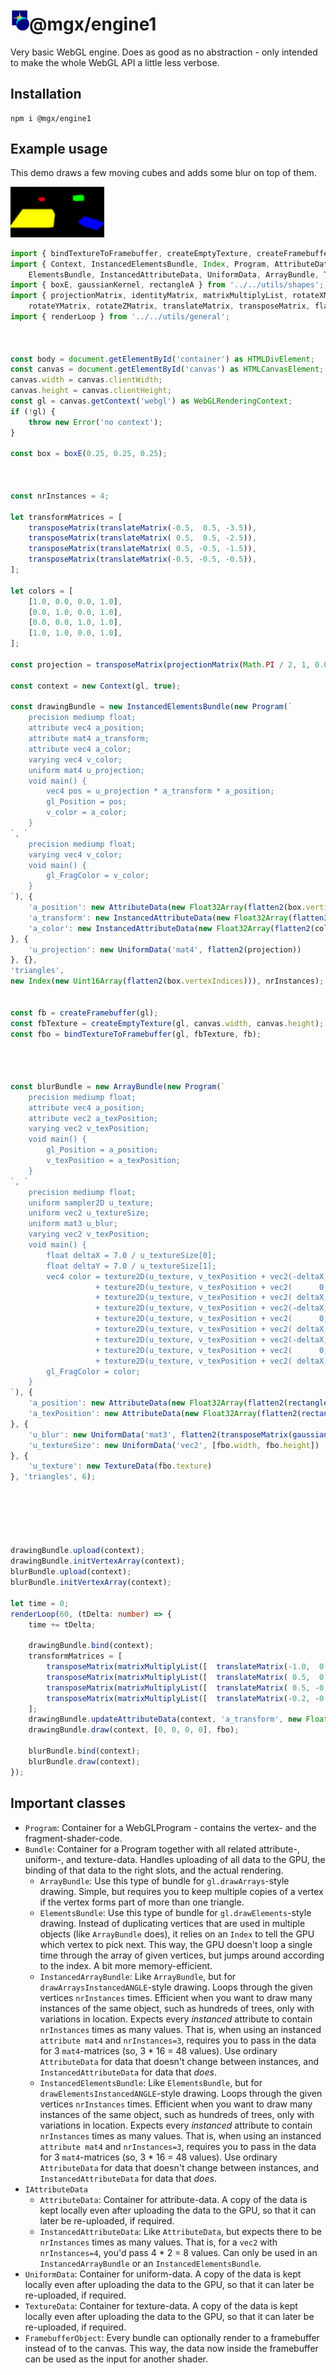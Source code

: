 <h1><img src="https://raw.githubusercontent.com/MichaelLangbein/mgx/main/logo.svg" width="30">@mgx/engine1</h1>

Very basic WebGL engine. Does as good as no abstraction - only intended to make the whole WebGL API a little less verbose.


## Installation

```
npm i @mgx/engine1
```


## Example usage


This demo draws a few moving cubes and adds some blur on top of them.

<img src="https://raw.githubusercontent.com/MichaelLangbein/mgx/main/media/engine1_demo.gif" width="150" />

```ts
import { bindTextureToFramebuffer, createEmptyTexture, createFramebuffer, FramebufferObject } from '../src/webgl';
import { Context, InstancedElementsBundle, Index, Program, AttributeData,
    ElementsBundle, InstancedAttributeData, UniformData, ArrayBundle, TextureData } from '../src/engine.core';
import { boxE, gaussianKernel, rectangleA } from '../../utils/shapes';
import { projectionMatrix, identityMatrix, matrixMultiplyList, rotateXMatrix,
    rotateYMatrix, rotateZMatrix, translateMatrix, transposeMatrix, flatten2, flatten3 } from '../../utils/math';
import { renderLoop } from '../../utils/general';



const body = document.getElementById('container') as HTMLDivElement;
const canvas = document.getElementById('canvas') as HTMLCanvasElement;
canvas.width = canvas.clientWidth;
canvas.height = canvas.clientHeight;
const gl = canvas.getContext('webgl') as WebGLRenderingContext;
if (!gl) {
    throw new Error('no context');
}

const box = boxE(0.25, 0.25, 0.25);



const nrInstances = 4;

let transformMatrices = [
    transposeMatrix(translateMatrix(-0.5,  0.5, -3.5)),
    transposeMatrix(translateMatrix( 0.5,  0.5, -2.5)),
    transposeMatrix(translateMatrix( 0.5, -0.5, -1.5)),
    transposeMatrix(translateMatrix(-0.5, -0.5, -0.5)),
];

let colors = [
    [1.0, 0.0, 0.0, 1.0],
    [0.0, 1.0, 0.0, 1.0],
    [0.0, 0.0, 1.0, 1.0],
    [1.0, 1.0, 0.0, 1.0],
];

const projection = transposeMatrix(projectionMatrix(Math.PI / 2, 1, 0.01, 100));

const context = new Context(gl, true);

const drawingBundle = new InstancedElementsBundle(new Program(`
    precision mediump float;
    attribute vec4 a_position;
    attribute mat4 a_transform;
    attribute vec4 a_color;
    varying vec4 v_color;
    uniform mat4 u_projection;
    void main() {
        vec4 pos = u_projection * a_transform * a_position;
        gl_Position = pos;
        v_color = a_color;
    }
`, `
    precision mediump float;
    varying vec4 v_color;
    void main() {
        gl_FragColor = v_color;
    }
`), {
    'a_position': new AttributeData(new Float32Array(flatten2(box.vertices)), 'vec4', false),
    'a_transform': new InstancedAttributeData(new Float32Array(flatten3(transformMatrices)), 'mat4', true, 1),
    'a_color': new InstancedAttributeData(new Float32Array(flatten2(colors)), 'vec4', false, 1)
}, {
    'u_projection': new UniformData('mat4', flatten2(projection))
}, {},
'triangles',
new Index(new Uint16Array(flatten2(box.vertexIndices))), nrInstances);


const fb = createFramebuffer(gl);
const fbTexture = createEmptyTexture(gl, canvas.width, canvas.height);
const fbo = bindTextureToFramebuffer(gl, fbTexture, fb);




const blurBundle = new ArrayBundle(new Program(`
    precision mediump float;
    attribute vec4 a_position;
    attribute vec2 a_texPosition;
    varying vec2 v_texPosition;
    void main() {
        gl_Position = a_position;
        v_texPosition = a_texPosition;
    }
`, `
    precision mediump float;
    uniform sampler2D u_texture;
    uniform vec2 u_textureSize;
    uniform mat3 u_blur;
    varying vec2 v_texPosition;
    void main() {
        float deltaX = 7.0 / u_textureSize[0];
        float deltaY = 7.0 / u_textureSize[1];
        vec4 color = texture2D(u_texture, v_texPosition + vec2(-deltaX,  deltaY)) * u_blur[0][0]
                   + texture2D(u_texture, v_texPosition + vec2(      0,  deltaY)) * u_blur[1][0]
                   + texture2D(u_texture, v_texPosition + vec2( deltaX,  deltaY)) * u_blur[2][0]
                   + texture2D(u_texture, v_texPosition + vec2(-deltaX,       0)) * u_blur[0][1]
                   + texture2D(u_texture, v_texPosition + vec2(      0,       0)) * u_blur[1][1]
                   + texture2D(u_texture, v_texPosition + vec2( deltaX,       0)) * u_blur[2][1]
                   + texture2D(u_texture, v_texPosition + vec2(-deltaX, -deltaY)) * u_blur[0][2]
                   + texture2D(u_texture, v_texPosition + vec2(      0, -deltaY)) * u_blur[1][2]
                   + texture2D(u_texture, v_texPosition + vec2( deltaX, -deltaY)) * u_blur[2][2];
        gl_FragColor = color;
    }
`), {
    'a_position': new AttributeData(new Float32Array(flatten2(rectangleA(2, 2).vertices)), 'vec4', false),
    'a_texPosition': new AttributeData(new Float32Array(flatten2(rectangleA(2, 2).texturePositions)), 'vec2', false),
}, {
    'u_blur': new UniformData('mat3', flatten2(transposeMatrix(gaussianKernel()))),
    'u_textureSize': new UniformData('vec2', [fbo.width, fbo.height])
}, {
    'u_texture': new TextureData(fbo.texture)
}, 'triangles', 6);






drawingBundle.upload(context);
drawingBundle.initVertexArray(context);
blurBundle.upload(context);
blurBundle.initVertexArray(context);

let time = 0;
renderLoop(60, (tDelta: number) => {
    time += tDelta;

    drawingBundle.bind(context);
    transformMatrices = [
        transposeMatrix(matrixMultiplyList([  translateMatrix(-1.0,  0.8, 0.5 * Math.sin(time * 0.003) + -3.5), rotateXMatrix(time * 0.1), ])),
        transposeMatrix(matrixMultiplyList([  translateMatrix( 0.5,  0.5, 1.0 * Math.sin(time * 0.005) + -2.5), rotateYMatrix(time * 0.1), ])),
        transposeMatrix(matrixMultiplyList([  translateMatrix( 0.5, -0.5, 0.5 * Math.sin(time * 0.003) + -1.5), rotateZMatrix(time * 0.1), ])),
        transposeMatrix(matrixMultiplyList([  translateMatrix(-0.2, -0.2, 1.0 * Math.sin(time * 0.003) + -1.5), rotateXMatrix(time * 0.1), ])),
    ];
    drawingBundle.updateAttributeData(context, 'a_transform', new Float32Array(flatten3(transformMatrices)));
    drawingBundle.draw(context, [0, 0, 0, 0], fbo);

    blurBundle.bind(context);
    blurBundle.draw(context);
});

```


## Important classes 

 - `Program`: Container for a WebGLProgram - contains the vertex- and the fragment-shader-code.
 - `Bundle`: Container for a Program together with all related attribute-, uniform-, and texture-data. Handles uploading of all data to the GPU, the binding of that data to the right slots, and the actual rendering.
   - `ArrayBundle`: Use this type of bundle for `gl.drawArrays`-style drawing. Simple, but requires you to keep multiple copies of a vertex if the vertex forms part of more than one triangle.
   - `ElementsBundle`: Use this type of bundle for `gl.drawElements`-style drawing. Instead of duplicating vertices that are used in multiple objects (like `ArrayBundle` does), it relies on an `Index` to tell the GPU which vertex to pick next. This way, the GPU doesn't loop a single time through the array of given vertices, but jumps around according to the index. A bit more memory-efficient.
   - `InstancedArrayBundle`: Like `ArrayBundle`, but for `drawArraysInstancedANGLE`-style drawing. Loops through the given vertices `nrInstances` times. Efficient when you want to draw many instances of the same object, such as hundreds of trees, only with variations in location. Expects every *instanced* attribute to contain `nrInstances` times as many values. That is, when using an instanced `attribute mat4` and `nrInstances=3`, requires you to pass in the data for 3 `mat4`-matrices (so, 3 * 16 = 48 values). Use ordinary `AttributeData` for data that doesn't change between instances, and `InstancedAttributeData` for data that *does*.
   - `InstancedElementsBundle`: Like `ElementsBundle`, but for `drawElementsInstancedANGLE`-style drawing. Loops through the given vertices `nrInstances` times. Efficient when you want to draw many instances of the same object, such as hundreds of trees, only with variations in location. Expects every *instanced* attribute to contain `nrInstances` times as many values. That is, when using an instanced `attribute mat4` and `nrInstances=3`, requires you to pass in the data for 3 `mat4`-matrices (so, 3 * 16 = 48 values). Use ordinary `AttributeData` for data that doesn't change between instances, and `InstancedAttributeData` for data that *does*.
 - `IAttributeData`
   - `AttributeData`: Container for attribute-data. A copy of the data is kept locally even after uploading the data to the GPU, so that it can later be re-uploaded, if required.
   - `InstancedAttributeData`: Like `AttributeData`, but expects there to be `nrInstances` times as many values. That is, for a `vec2` with `nrInstances=4`, you'd pass 4 * 2 = 8 values. Can only be used in an `InstancedArrayBundle` or an `InstancedElementsBundle`.
 - `UniformData`: Container for uniform-data. A copy of the data is kept locally even after uploading the data to the GPU, so that it can later be re-uploaded, if required. 
 - `TextureData`: Container for texture-data. A copy of the data is kept locally even after uploading the data to the GPU, so that it can later be re-uploaded, if required.
 - `FramebufferObject`: Every bundle can optionally render to a framebuffer instead of to the canvas. This way, the data now inside the framebuffer can be used as the input for another shader.